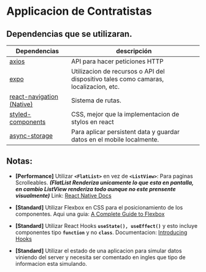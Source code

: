 # Applicacion de Contratistas

## Dependencias que se utilizaran.

| **Dependencias**                                                                     | **descripción**                                                                      |
| ------------------------------------------------------------------------------------ | ------------------------------------------------------------------------------------ |
| [axios](https://github.com/axios/axios)                                              | API para hacer peticiones HTTP                                                       |
| [expo](https://docs.expo.io/versions/latest/)                                        | Utilizacion de recursos o API del dispositivo tales como camaras, localizacion, etc. |
| [react-navigation (Native)](https://reactnavigation.org/docs/getting-started)        | Sistema de rutas.                                                                    |
| [styled-components](https://styled-components.com/docs)                              | CSS, mejor que la implementacion de stylos en react                                  |
| [async-storage](https://react-native-community.github.io/async-storage/docs/install) | Para aplicar persistent data y guardar datos en el mobile localmente.                                                        |

## Notas:

- **[Performance]** Utilizar **`<FlatList>`** en vez de **`<ListView>`**: Para paginas Scrolleables. **_(FlatList Renderiza unicamente lo que esta en pantalla, en cambio ListView renderiza todo aunque no este prensente visualmente)_** Link: [React Native Docs](https://reactnative.dev/docs/flatlist.html)

- **[Standard]** Utilizar Flexbox en CSS para el posicionamiento de los componentes. Aqui una guia: [A Complete Guide to Flexbox](https://css-tricks.com/snippets/css/a-guide-to-flexbox/)

- **[Standard]** Utilizar React Hooks **`useState(), useEffect()`** y esto incluye componentes tipo **`function`** y no **`class`**. Documentacion: [Introducing Hooks](https://reactjs.org/docs/hooks-intro.html)

- **[Standard]** Utilizar el estado de una aplicacion para simular datos viniendo del server y necesita ser comentado en ingles que tipo de informacion esta simulando.
